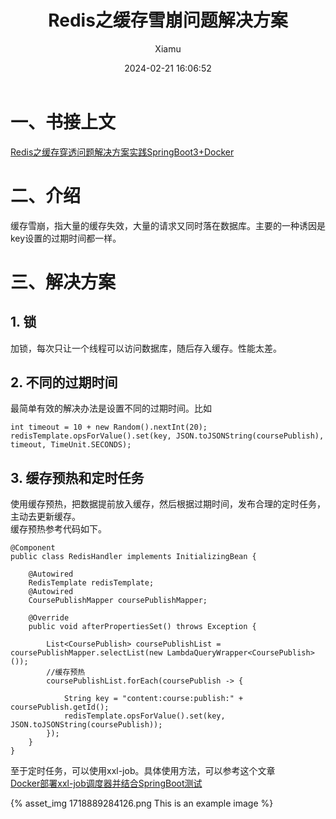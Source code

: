 ﻿---
layout: post
title: Redis之缓存雪崩问题解决方案
date: 2024-02-21 16:06:52
author: 'Xiamu'
cover: /2024/02/21/2024-H1/2024-02-21-16-06-52/1718889284126.png
thumbnail: /2024/02/21/2024-H1/2024-02-21-16-06-52/1718889284126.png
tags:
- 缓存
- redis
- 数据库
categories:
- 
  - SpringCloud
  - Redis

---


# 一、书接上文

[Redis之缓存穿透问题解决方案实践SpringBoot3+Docker](https://blog.csdn.net/m0_51390969/article/details/136209924?spm=1001.2014.3001.5502)

# 二、介绍

缓存雪崩，指大量的缓存失效，大量的请求又同时落在数据库。主要的一种诱因是key设置的过期时间都一样。

# 三、解决方案

## 1. 锁

加锁，每次只让一个线程可以访问数据库，随后存入缓存。性能太差。

## 2. 不同的过期时间

最简单有效的解决办法是设置不同的过期时间。比如

```prism language-java
int timeout = 10 + new Random().nextInt(20);
redisTemplate.opsForValue().set(key, JSON.toJSONString(coursePublish), timeout, TimeUnit.SECONDS);
```

## 3. 缓存预热和定时任务

使用缓存预热，把数据提前放入缓存，然后根据过期时间，发布合理的定时任务，主动去更新缓存。  
缓存预热参考代码如下。

```prism language-java
@Component
public class RedisHandler implements InitializingBean {
   
    @Autowired
    RedisTemplate redisTemplate;
    @Autowired
    CoursePublishMapper coursePublishMapper;

    @Override
    public void afterPropertiesSet() throws Exception {
   
        List<CoursePublish> coursePublishList = coursePublishMapper.selectList(new LambdaQueryWrapper<CoursePublish>());
        //缓存预热
        coursePublishList.forEach(coursePublish -> {
   
            String key = "content:course:publish:" + coursePublish.getId();
            redisTemplate.opsForValue().set(key, JSON.toJSONString(coursePublish));
        });
    }
}
```

至于定时任务，可以使用xxl-job。具体使用方法，可以参考这个文章  
[Docker部署xxl-job调度器并结合SpringBoot测试](https://blog.csdn.net/m0_51390969/article/details/135992339)

{% asset_img 1718889284126.png This is an example image %}

